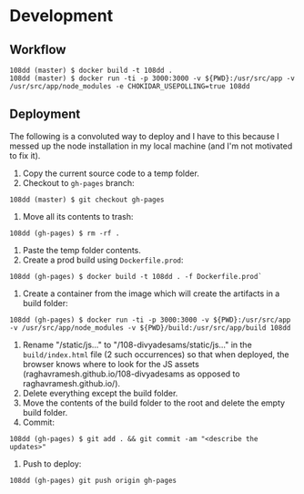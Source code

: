 # Development

## Workflow
```
108dd (master) $ docker build -t 108dd .
108dd (master) $ docker run -ti -p 3000:3000 -v ${PWD}:/usr/src/app -v /usr/src/app/node_modules -e CHOKIDAR_USEPOLLING=true 108dd
```

## Deployment

The following is a convoluted way to deploy and I have to this because I messed up the node
installation in my local machine (and I'm not motivated to fix it).

1. Copy the current source code to a temp folder.
1. Checkout to `gh-pages` branch:
  ```
  108dd (master) $ git checkout gh-pages
  ```
1. Move all its contents to trash:
  ```
  108dd (gh-pages) $ rm -rf .
  ```
1. Paste the temp folder contents.
1. Create a prod build using `Dockerfile.prod`:
  ```
  108dd (gh-pages) $ docker build -t 108dd . -f Dockerfile.prod`
  ```
1. Create a container from the image which will create the artifacts in a build folder:
  ```
  108dd (gh-pages) $ docker run -ti -p 3000:3000 -v ${PWD}:/usr/src/app -v /usr/src/app/node_modules -v ${PWD}/build:/usr/src/app/build 108dd
  ```
1. Rename "/static/js..." to "/108-divyadesams/static/js..." in the `build/index.html` file (2 such occurrences) so that when deployed, the browser knows where to look for the JS assets (raghavramesh.github.io/108-divyadesams as opposed to raghavramesh.github.io/).
1. Delete everything except the build folder.
1. Move the contents of the build folder to the root and delete the empty build folder.
1. Commit:
  ```
  108dd (gh-pages) $ git add . && git commit -am "<describe the updates>"
  ```
1. Push to deploy:
  ```
  108dd (gh-pages) git push origin gh-pages
  ```
